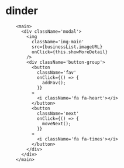 # dinder




        <main>
          <div className='modal'>
            <img
              className='img-main'
              src={businessList.imageURL}
              onClick={this.showMoreDetail}
            />
            <div className='button-group'>
              <button
                className='fav'
                onClick={() => {
                  addFav();
                }}
              >
                <i className='fa fa-heart'></i>
              </button>
              <button
                className='next'
                onClick={() => {
                  moveNext();
                }}
              >
                <i className='fa fa-times'></i>
              </button>
            </div>
          </div>
        </main>